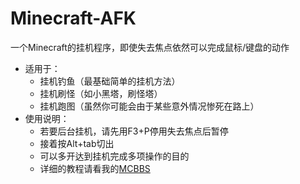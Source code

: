 Minecraft-AFK
=============
一个Minecraft的挂机程序，即使失去焦点依然可以完成鼠标/键盘的动作<br>
* 适用于：<br>
  * 挂机钓鱼（最基础简单的挂机方法）<br>
  * 挂机刷怪（如小黑塔，刷怪塔）<br>
  * 挂机跑图（虽然你可能会由于某些意外情况惨死在路上）<br>
* 使用说明：<br>
  * 若要后台挂机，请先用F3+P停用失去焦点后暂停<br>
  * 接着按Alt+tab切出<br>
  * 可以多开达到挂机完成多项操作的目的<br>
  * 详细的教程请看我的[MCBBS](https://www.mcbbs.net/thread-984834-1-1.html)<br>
